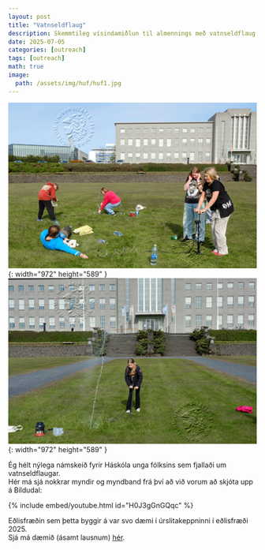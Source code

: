 ```yaml
---
layout: post
title: "Vatnseldflaug"
description: Skemmtileg vísindamiðlun til almennings með vatnseldflaug.
date: 2025-07-05
categories: [outreach]
tags: [outreach]
math: true
image:
  path: /assets/img/huf/huf1.jpg
---
```


![Desktop View](/assets/img/huf/huf2.jpg){: width="972" height="589" }
![Desktop View](/assets/img/huf/huf3.jpg){: width="972" height="589" }

Ég hélt nýlega námskeið fyrir Háskóla unga fólksins sem fjallaði um vatnseldflaugar.  
Hér má sjá nokkrar myndir og myndband frá því að við vorum að skjóta upp á Bíldudal:

{% include embed/youtube.html id="H0J3gGnGQqc" %}

Eðlisfræðin sem þetta byggir á var svo dæmi í úrslitakeppninni í eðlisfræði 2025.  
Sjá má dæmið (ásamt lausnum) [hér](/assets/files/vatnseldflaug.pdf).